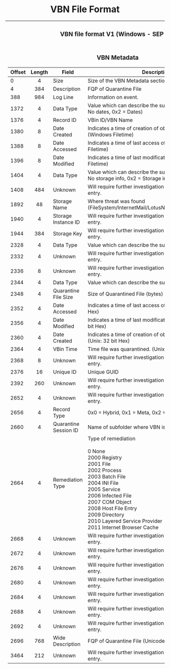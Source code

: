 <style>
h1 {
  text-align: center;
}

h2 {
  text-align: center;
}

h3 {
  text-align: center;
}

h4 {
  text-align: center;
}

h5 {
  text-align: center;
}
</style>

<p>
<h1>VBN File Format</h1>
</p>

<table width="1500">
<tr><th><h3>VBN file format V1 (Windows - SEP 11)</h3></th><th><h3>VBN file format V2 (Windows - SEP 12 +)</h3></th><th><h3>VBN file format V2 (Linux - SEP 12 +)</h3></th></tr>
<tr valign="top"><td>

<p align="center">
<h3>VBN Metadata</h3>
</p>

| Offset | Length | Field                 | Description                                                                              |
| ------ | :----: | --------------------- | ---------------------------------------------------------------------------------------- |
| 0      | 4      | Size                  | Size of the VBN Metadata section, 0xe5c                                                  |
| 4      | 384    | Description           | FQP of Quarantine File                                                                   |
| 388    | 984    | Log Line              | Information on event.                                                                    |
| 1372   | 4      | Data Type             | Value which can describe the subsequent data. (0x1 = No dates, 0x2 = Dates)              |
| 1376   | 4      | Record ID             | VBin ID/VBN Name                                                                         |
| 1380   | 8      | Date Created          | Indicates a time of creation of object on the file system. (Windows Filetime)            |
| 1388   | 8      | Date Accessed         | Indicates a time of last access of an object. (Windows Filetime)                         |
| 1396   | 8      | Date Modified         | Indicates a time of last modification of content. (Windows Filetime)                     |
| 1404   | 4      | Data Type             | Value which can describe the subsequent data. (0x0 = No storage info, 0x2 = Storage info |
| 1408   | 484    | Unknown               | Will require further investigation as to the purpose of this entry.                      |
| 1892   | 48     | Storage Name          | Where threat was found (FileSystem/InternetMail/LotusNotes/MicrosoftExchange)            |
| 1940   | 4      | Storage Instance ID   | Will require further investigation as to the purpose of this entry.                      |
| 1944   | 384    | Storage Key           | Will require further investigation as to the purpose of this entry.                      |
| 2328   | 4      | Data Type             | Value which can describe the subsequent data.                                            |
| 2332   | 4      | Unknown               | Will require further investigation as to the purpose of this entry.                      |
| 2336   | 8      | Unknown               | Will require further investigation as to the purpose of this entry.                      |
| 2344   | 4      | Data Type             | Value which can describe the subsequent data.                                            |
| 2348   | 4      | Quarantine File Size  | Size of Quarantined File (bytes)                                                         |
| 2352   | 4      | Date Accessed         | Indicates a time of last access of an object. (Unix: 32 bit Hex)                         |
| 2356   | 4      | Date Modified         | Indicates a time of last modification of content. (Unix: 32 bit Hex)                     |
| 2360   | 4      | Date Created          | Indicates a time of creation of object on the file system. (Unix: 32 bit Hex)            |
| 2364   | 4      | VBin Time             | Time file was quarantined. (Unix: 32 bit Hex)                                            |
| 2368   | 8      | Unknown               | Will require further investigation as to the purpose of this entry.                      |
| 2376   | 16     | Unique ID             | Unique GUID                                                                              |
| 2392   | 260    | Unknown               | Will require further investigation as to the purpose of this entry.                      |
| 2652   | 4      | Unknown               | Will require further investigation as to the purpose of this entry.                      |
| 2656   | 4      | Record Type           | 0x0 = Hybrid, 0x1 = Meta, 0x2 = Quarantine                                               |
| 2660   | 4      | Quarantine Session ID | Name of subfolder where VBN is stored                                                    |
| 2664   | 4      | Remediation Type      | Type of remediation<br><br>0 None<br>2000 Registry<br>2001 File<br>2002 Process<br>2003 Batch File<br>2004 INI File<br>2005 Service<br>2006 Infected File<br>2007 COM Object<br>2008 Host File Entry<br>2009 Directory<br>2010 Layered Service Provider<br>2011 Internet Browser Cache |
| 2668   | 4      | Unknown               | Will require further investigation as to the purpose of this entry.                      |
| 2672   | 4      | Unknown               | Will require further investigation as to the purpose of this entry.                      |
| 2676   | 4      | Unknown               | Will require further investigation as to the purpose of this entry.                      |
| 2680   | 4      | Unknown               | Will require further investigation as to the purpose of this entry.                      |
| 2684   | 4      | Unknown               | Will require further investigation as to the purpose of this entry.                      |
| 2688   | 4      | Unknown               | Will require further investigation as to the purpose of this entry.                      |
| 2692   | 4      | Unknown               | Will require further investigation as to the purpose of this entry.                      |
| 2696   | 768    | Wide Description      | FQP of Quarantine File (Unicode)                                                         |
| 3464   | 212    | Unknown               | Will require further investigation as to the purpose of this entry.                      |

</td><td>

<p align="center">
<h3>VBN Metadata</h3>
</p>

| Offset | Length | Field                 | Description                                                                              |
| ------ | :----: | --------------------- | ---------------------------------------------------------------------------------------- |
| 0      | 4      | Size                  | Size of the VBN Metadata section, 0x1290                                                 |
| 4      | 384    | Description           | FQP of Quarantine File                                                                   |
| 388    | 2048   | Log Line              | Information on event.                                                                    |
| 2436   | 4      | Data Type             | Value which can describe the subsequent data. (0x1 = No dates, 0x2 = Dates)              |
| 2440   | 4      | Record ID             | VBin ID/VBN Name                                                                         |
| 2444   | 8      | Date Created          | Indicates a time of creation of object on the file system. (Windows Filetime)            |
| 2452   | 8      | Date Accessed         | Indicates a time of last access of an object. (Windows Filetime)                         |
| 2460   | 8      | Date Modified         | Indicates a time of last modification of content. (Windows Filetime)                     |
| 2468   | 4      | Data Type             | Value which can describe the subsequent data. (0x0 = No storage info, 0x2 = Storage info |
| 2472   | 484    | Unknown               | Will require further investigation as to the purpose of this entry.                      |
| 2956   | 48     | Storage Name          | Where threat was found (FileSystem/InternetMail/LotusNotes/MicrosoftExchange)            |
| 3004   | 4      | Storage Instance ID   | Will require further investigation as to the purpose of this entry.                      |
| 3008   | 384    | Storage Key           | Will require further investigation as to the purpose of this entry.                      |
| 3392   | 4      | Data Type             | Value which can describe the subsequent data.                                            |
| 3396   | 4      | Unknown               | Will require further investigation as to the purpose of this entry.                      |
| 3400   | 8      | Unknown               | Will require further investigation as to the purpose of this entry.                      |
| 3408   | 4      | Data Type             | Value which can describe the subsequent data.                                            |
| 3412   | 4      | Quarantine File Size  | Size of Quarantined File (bytes)                                                         |
| 3416   | 4      | Date Accessed         | Indicates a time of last access of an object. (Unix: 32 bit Hex)                         |
| 3420   | 4      | Unknown               | Will require further investigation as to the purpose of this entry.                      |
| 3424   | 4      | Date Modified         | Indicates a time of last modification of content. (Unix: 32 bit Hex)                     |
| 3428   | 4      | Unknown               | Will require further investigation as to the purpose of this entry.                      |
| 3432   | 4      | Date Created          | Indicates a time of creation of object on the file system. (Unix: 32 bit Hex)            |
| 3436   | 4      | Unknown               | Will require further investigation as to the purpose of this entry.                      |
| 3440   | 4      | VBin Time             | Time file was quarantined. (Unix: 32 bit Hex)                                            |
| 3444   | 4      | Unknown               | Will require further investigation as to the purpose of this entry.                      |
| 3448   | 4      | Unknown               | Will require further investigation as to the purpose of this entry.                      |
| 3452   | 16     | Unique ID             | Unique GUID                                                                              |
| 3468   | 260    | Unknown               | Will require further investigation as to the purpose of this entry.                      |
| 3728   | 4      | Unknown               | Will require further investigation as to the purpose of this entry.                      |
| 3732   | 4      | Record Type           | 0x0 = Hybrid, 0x1 = Meta, 0x2 = Quarantine                                               |
| 3736   | 4      | Quarantine Session ID | Name of subfolder where VBN is stored                                                    |
| 3740   | 4      | Remediation Type      | Type of remediation<br><br>0 None<br>2000 Registry<br>2001 File<br>2002 Process<br>2003 Batch File<br>2004 INI File<br>2005 Service<br>2006 Infected File<br>2007 COM Object<br>2008 Host File Entry<br>2009 Directory<br>2010 Layered Service Provider<br>2011 Internet Browser Cache |
| 3744   | 4      | Unknown               | Will require further investigation as to the purpose of this entry.                      |
| 3748   | 4      | Unknown               | Will require further investigation as to the purpose of this entry.                      |
| 3752   | 4      | Unknown               | Will require further investigation as to the purpose of this entry.                      |
| 3756   | 4      | Unknown               | Will require further investigation as to the purpose of this entry.                      |
| 3760   | 4      | Unknown               | Will require further investigation as to the purpose of this entry.                      |
| 3764   | 4      | Unknown               | Will require further investigation as to the purpose of this entry.                      |
| 3768   | 4      | Unknown               | Will require further investigation as to the purpose of this entry.                      |
| 3772   | 768    | Wide Description      | FQP of Quarantine File (Unicode)                                                         |
| 4540   | 212    | Unknown               | Will require further investigation as to the purpose of this entry.                      |

</td><td>

<p align="center">
<h3>VBN Metadata &#42WIP</h3>
</p>

| Offset | Length | Field                 | Description                                                                              |
| ------ | :----: | --------------------- | ---------------------------------------------------------------------------------------- |
| 0      | 4      | Size                  | Size of the VBN Metadata section, 0x3afc                                                 |
| 4      | 4096   | Description           | FQP of Quarantine File                                                                   |
| 4100   | 1112   | Log Line              | Information on event.                                                                    |
| 5212   | 4      | Data Type             | Value which can describe the subsequent data. (0x1 = No dates, 0x2 = Dates)              |
| 5216   | 4      | Record ID             | VBin ID/VBN Name                                                                         |
| 5220   | 36     | Unknown               | Will require further investigation as to the purpose of this entry.                      |
| 5256   | 4      | Quarantine File Size  | Size of Quarantined File (bytes)                                                         |
| 5260   | 4      | Date Modified         | Indicates a time of last modification of content. (Unix: 32 bit Hex)                     |
| 5264   | 4      | Date Created          | Indicates a time of creation of object on the file system. (Unix: 32 bit Hex)            |
| 5268   | 4      | Date Accessed         | Indicates a time of last access of an object. (Unix: 32 bit Hex)                         |
| 5272   | 4      | VBin Time             | Time file was quarantined. (Unix: 32 bit Hex)                                            |
| 5276   | 4      | Data Type             | Value which can describe the subsequent data. (0x0 = No storage info, 0x2 = Storage info |
| 5280   | 452    | Unknown               | Will require further investigation as to the purpose of this entry.                      |
| 5732   | 48     | Storage Name          | Appears to always be FileSystem                                                          |
| 5780   | 4      | Storage Instance ID   | Will require further investigation as to the purpose of this entry.                      |
| 5784   | 4096   | Storage Key           | Will require further investigation as to the purpose of this entry.                      |
| 9880   | 4      | Data Type             | Value which can describe the subsequent data.                                            |
| 9884   | 16     | Unknown               | Will require further investigation as to the purpose of this entry.                      |
| 9900   | 36     | Unknown               | Will require further investigation as to the purpose of this entry.                      |
| 9936   | 4      | Quarantine File Size  | Size of Quarantined File (bytes)                                                         |
| 9940   | 4      | Date Created          | Indicates a time of creation of object on the file system. (Unix: 32 bit Hex)            |
| 9944   | 4      | Date Accessed         | Indicates a time of last access of an object. (Unix: 32 bit Hex)                         |
| 9948   | 4      | Date Modified         | Indicates a time of last modification of content. (Unix: 32 bit Hex)                     |
| 9952   | 4      | VBin Time             | Time file was quarantined. (Unix: 32 bit Hex)                                            |
| 9956   | 8      | Unknown               | Will require further investigation as to the purpose of this entry.                      |
| 9964   | 16     | Unique ID             | Unique GUID                                                                              |
| 9980   | 4096   | Unknown               | Will require further investigation as to the purpose of this entry.                      |
| 14076  | 4      | Unknown               | Will require further investigation as to the purpose of this entry.                      |
| 14080  | 4      | Record Type           | 0x0 = Hybrid, 0x1 = Meta, 0x2 = Quarantine                                               |
| 14084  | 4      | Quarantine Session ID | Name of subfolder where VBN is stored                                                    |
| 14088  | 4      | Remediation Type      | Type of remediation<br><br>0 None<br>2000 Registry<br>2001 File<br>2002 Process<br>2003 Batch File<br>2004 INI File<br>2005 Service<br>2006 Infected File<br>2007 COM Object<br>2008 Host File Entry<br>2009 Directory<br>2010 Layered Service Provider<br>2011 Internet Browser Cache |
| 14092  | 4      | Unknown               | Will require further investigation as to the purpose of this entry.                      |
| 14096  | 4      | Unknown               | Will require further investigation as to the purpose of this entry.                      |
| 14100  | 4      | Unknown               | Will require further investigation as to the purpose of this entry.                      |
| 14104  | 4      | Unknown               | Will require further investigation as to the purpose of this entry.                      |
| 14108  | 4      | Unknown               | Will require further investigation as to the purpose of this entry.                      |
| 14112  | 4      | Unknown               | Will require further investigation as to the purpose of this entry.                      |
| 14116  | 4      | Unknown               | Will require further investigation as to the purpose of this entry.                      |
| 14120  | 768    | Wide Description      | FQP of Quarantine File (Unicode)                                                         |
| 14888  | 212    | Unknown               | Will require further investigation as to the purpose of this entry.                      |


</td></tr></table>

<p>
<h2>The following sections are XORed with 0x5A. The Record Type determines what comes next.</h2>
</p>

<table width="1750">
<tr><th><h3>Record Type 0</h3></th><th><h3>Record Type 1</h3></th><th><h3>Record Type 2</h3></th></tr>
<tr valign="top"><td>

### QData Location (Optional)

| Offset | Length           | Field                    | Description                                                         |
| ------ | :--------------: | ------------------------ | ------------------------------------------------------------------- |
| 0      | 8                | Header                   | QData location header, 00000006aaaa20ce                                  |
| 8      | 8                | Data Offset              | Offset to start of quarantine data                                  |
| 16     | 8                | Data Size                | Size of quarantine data                                             |
| 24     | 4                | EOF                      | Size from end of quarantine data to EOF                             |
| 28     | Data Offset - 28 | Unknown                  | Will require further investigation as to the purpose of this entry. |

### Quarantine Data

| Offset | Length | Field | Description     |
| ------ | :----: | ----- | --------------- |
| 0      | Varies | Data  | Quarantine data |

### QData Info (Optional)

| Offset | Length               | Field           | Description                                      |
| ------ | :------------------: | --------------- | ------------------------------------------------ |
| 0      | 8                    | Header          | QData info header                                |
| 8      | 8                    | QData Info Size | Size of QData info                               |
| 16     | QData Info Size - 16 | QData           | Additional information about the quarantine data |

</td><td>

### Quarantine File Metadata

The quarantine file metadata appears to be in ASN.1 format. It is comprised of a series of tags.

| Code | Value Length | Extra Data                                                                        |
| ---- | :----------: | --------------------------------------------------------------------------------- |
| 0x01 | 1            | None                                                                              |
| 0x0A | 1            | None                                                                              |
| 0x03 | 4            | None                                                                              |
| 0x06 | 4            | None                                                                              |
| 0x04 | 8            | None                                                                              |
| 0x07 | 4            | NUL-terminated ASCII String (of length controlled by dword following 0x07 code)   |
| 0x08 | 4            | NUL-terminated Unicode String (of length controlled by dword following 0x08 code) |
| 0x09 | 4            | Container (of length controlled by dword following 0x09 code)                     |
| 0x0F | 16           | None                                                                              |
| 0x10 | 16           | None                                                                              |

</td><td>

### Quarantine File Metadata Header

| Offset | Length   | Field                    | Description                                   |
| ------ | :------: | ------------------------ | --------------------------------------------- |
| 0      | 8        | QFM Header               | Header is always 0000000000000000             |
| 8      | 8        | QFM Header Size          | Size, in bytes, of the QFM header             |
| 16     | 8        | QFM Size                 | Size, in bytes, of the QFM                    |
| 24     | 8        | QFM Size + Header Size   | Size, in bytes, of the QFM and header         |
| 32     | 8        | End of QFM to End of VBN | Size, in bytes, from end of QFM to end of VBN |
| 40     | QFM Size | Quarntine File Metadata  | Quarantine File Metadata                      |

### Quarantine File Metadata

The quarantine file metadata appears to be in ASN.1 format. It is comprised of a series of tags.

| Code | Value Length | Extra Data                                                                        |
| ---- | :----------: | --------------------------------------------------------------------------------- |
| 0x01 | 1            | None                                                                              |
| 0x0A | 1            | None                                                                              |
| 0x03 | 4            | None                                                                              |
| 0x06 | 4            | None                                                                              |
| 0x04 | 8            | None                                                                              |
| 0x07 | 4            | NUL-terminated ASCII String (of length controlled by dword following 0x07 code)   |
| 0x08 | 4            | NUL-terminated Unicode String (of length controlled by dword following 0x08 code) |
| 0x09 | 4            | Container (of length controlled by dword following 0x09 code)                     |
| 0x0F | 16           | None                                                                              |
| 0x10 | 16           | None                                                                              |


### Quarantine File Info

The quarantine file info appears to be in ASN.1 format. It is comprised of a series of tags.

| Offset | Length | Field                                  | Description               |
| ------ | :----: | -------------------------------------- | ----------------------------------------------------------- |
| 0      | 1      | Tag1                                   | ASN.1 tag (can be 0x03 or 0x06)                             |
| 1      | 4      | Tag1 Value                             | Value length of ASN.1 tag                                   |
| 5      | 1      | Tag2                                   | ASN.1 tag                                                   |
| 6      | 1      | Tag2 Value                             | Value length of ASN.1 tag (value can be 0x00 or 0x01)       |
| 7      | 1      | Tag3 (Optional)                        | ASN.1 tag (if Tag2 Value is 0x01, Tag3 can be 0x08 or 0x0A) | 
| 8      | 4      | SHA1 Hash Length (Optional)            | Length of SHA1 (if Tag3 is 0x08, data will be present)      |
| 12     | 82     | SHA1 (Optional)                        | SHA1 of quarantine data                                     |
| 94     | 1      | Tag4 (Optional)                        | ASN.1 tag, always 0x03                                      |
| 95     | 4      | Tag4 Value (Optional)                  | Value length of ASN.1 tag                                   |
| 99     | 1      | Tag5 (Optional)                        | ASN.1 tag, always 0x03                                      |
| 100    | 4      | Tag5 Value (Optional)                  | Value length of ASN.1 tag                                   |
| 104    | 1      | Tag6 (Optional)                        | ASN.1 tag, always 0x09                                      |
| 105    | 4      | Quarantine Data Size Length (Optional) | Length of quarantine data size                              |
| 109    | 8      | Quarantine Data Size (Optional)        | Size of quarantine data                                     |

The next tag determines what comes next. There are two possibilities, 0x08 or 0x09.

### 0x08 (Optional)

Quarantine File Info continued...

| Offset | Lenght    | Field                | Description                 |
| ------ | :-------: | -------------------- | --------------------------- |
| 117    | 1         | Tag                  | ASN.1 tag, 0x08             |
| 118    | 4         | SDDL Size            | Variable length             |
| 122    | SDDL Size | SDDL                 | Security descriptor of file |
| Varies | 1         | Tag                  | ASN.1 tag                   |
| Varies | 4         | Tag Value            | Value length of ASN.1 tag   |
| Varies | 1         | Tag                  | ASN.1 tag                   |
| Varies | 8         | Quarantine Data Size | Size of quarntine data      |

### 0x09

#### Quarantine Data

The quarantine file is broken into chunks of data XORed with 0xA5. This continues until the last chunk divider.

| Offset | Lenght     | Field                | Description                   |
| ------ | :--------: | -------------------- | ----------------------------- |
| 0      | 1          | Tag                  | ASN.1 tag, 0x09               |
| 1      | 4          | Chunk Size           | Variable length               |
| 5      | Chunk Size | Data                 | Quarantine data XORed with A5 |

If the 0x08 tag is not present, there can be two additional structures included with the quarantine data.  
For now, I have labeled them as Junk Header and Junk Footer.

#### Unknown/Attribute (Optional)

| Offset | Lenght                | Field                            | Description                                                         |
| ------ | :-------------------: | -------------------------------- | ------------------------------------------------------------------- |
| 0      | 8                     | Unknown                          | Will require further investigation as to the purpose of this entry. |
| 8      | 8                     | Unknown Data Size                | Size of unknown data                                                |
| 16     | Unknown Data Size     | Unknown                          | Will require further investigation as to the purpose of this entry. |
| Varies | 12                    | Unknown                          | Will require further investigation as to the purpose of this entry. |
| Varies | 4                     | Quarantine Data Size             | Size of quarantined data                                            |
| Varies | 8                     | Unknown                          | Will require further investigation as to the purpose of this entry. |
| Varies | Quarantine Data Size  | Quarantine Data                  | Quarantined data                                                    |
| Varies | 8                     | Attribute Data Type (Optional)   | 0x02 = EA, 0x04 = ADS, 0x07 = ?                                     |
| Varies | 8                     | Attribute Data Size (Optional)   | Size of attribute data                                              |
| Varies | 4                     | Attribute Name Size (Optional)   | Size of attribute name field                                        |
| Varies | Attribute Name Size   | Attribute Name (Optional)        | Name of attribute                                                   |
| Varies | Attribute Data Size   | Attribute Data (Optional)        | Data, varies by type                                                |

</td></tr></table>